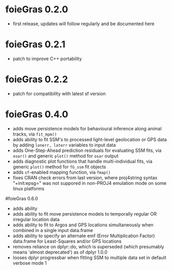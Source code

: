 # foieGras 0.2.0

* first release, updates will follow regularly and be documented here

# foieGras 0.2.1

* patch to improve C++ portability

# foieGras 0.2.2

* patch for compatibility with latest sf version

# foieGras 0.4.0

* adds move persistence models for behavioural inference along animal tracks, via `fit_mpm()`
* adds ability to fit SSM's to processed light-level geolocation or GPS data by adding `lonerr, laterr` variables to input data
* adds One-Step-Ahead prediction residuals for evaluating SSM fits, via `osar()` and generic `plot()` method for `osar` output
* adds diagnostic plot functions that handle multi-individual fits, via generic `plot()` method for `fG_ssm` fit objects
* adds `sf`-enabled mapping function, via `fmap()`
* fixes CRAN check errors from last version, where proj4string syntax "+init:epsg=" was not suppored in non-PROJ4 emulation mode on some linux platforms

#foieGras 0.6.0

* adds ability 
* adds ability to fit move persistence models to temporally regular OR irregular location data
* adds ability to fit to Argos and GPS locations simultaneously when combined in a single input data.frame
* adds ability to specify an alternate emf (Error Multiplication Factor) data.frame for Least-Squares and/or GPS locations
* removes reliance on dplyr::do, which is superseded (which presumably means 'almost deprecated') as of dplyr 1.0.0
* looses dplyr progressbar when fitting SSM to multiple data set in default verbose mode 1